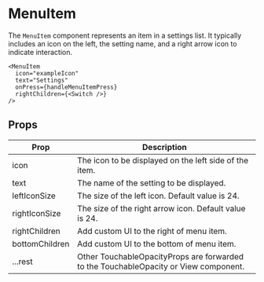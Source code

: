 # MenuItem

The `MenuItem` component represents an item in a settings list. It typically includes an icon on the left, the setting name, and a right arrow icon to indicate interaction.

```tsx
<MenuItem
  icon="exampleIcon"
  text="Settings"
  onPress={handleMenuItemPress}
  rightChildren={<Switch />}
/>
```

## Props

| Prop           | Description                                                                          |
| -------------- | ------------------------------------------------------------------------------------ |
| icon           | The icon to be displayed on the left side of the item.                               |
| text           | The name of the setting to be displayed.                                             |
| leftIconSize   | The size of the left icon. Default value is 24.                                      |
| rightIconSize  | The size of the right arrow icon. Default value is 24.                               |
| rightChildren  | Add custom UI to the right of menu item.                                             |
| bottomChildren | Add custom UI to the bottom of menu item.                                            |
| ...rest        | Other TouchableOpacityProps are forwarded to the TouchableOpacity or View component. |
